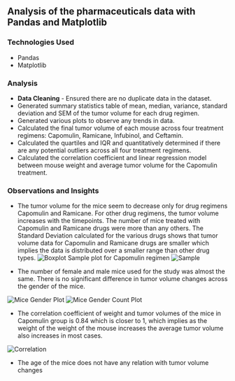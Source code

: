 ## Analysis of the pharmaceuticals data with Pandas and Matplotlib
### Technologies Used
- Pandas
- Matplotlib

### Analysis
- **Data Cleaning** - Ensured there are no duplicate data in the dataset.
- Generated summary statistics table of mean, median, variance, standard deviation and SEM of the tumor volume for each drug regimen.
- Generated various plots to observe any trends in data.
- Calculated the final tumor volume of each mouse across four treatment regimens: Capomulin, Ramicane, Infubinol, and Ceftamin. 
- Calculated the quartiles and IQR and quantitatively determined if there are any potential outliers across all four treatment regimens.
- Calculated the correlation coefficient and linear regression model between mouse weight and average tumor volume for the Capomulin treatment. 

### Observations and Insights
- The tumor volume for the mice seem to decrease only for drug regimens Capomulin and Ramicane. For other drug regimens, the tumor volume increases with the timepoints. The number of mice treated with Capomulin and Ramicane drugs were more than any others. The Standard Deviation calculated for the various drugs shows that tumor volume data for Capomulin and Ramicane drugs are smaller which implies the data is distributed over a smaller range than other drug types.
![Boxplot](https://github.com/itspria/Pharmaceuticals-Drug-Analysis/blob/main/images/boxplot.PNG)
Sample plot for Capomulin regimen
![Sample](https://github.com/itspria/Pharmaceuticals-Drug-Analysis/blob/main/images/sample.PNG)

- The number of female and male mice used for the study was almost the same. There is no significant difference in tumor volume changes across the gender of the mice.
 
![Mice Gender Plot](https://github.com/itspria/Pharmaceuticals-Drug-Analysis/blob/main/images/gender.PNG)
![Mice Gender Count Plot](https://github.com/itspria/Pharmaceuticals-Drug-Analysis/blob/main/images/count.PNG)

- The correlation coefficient of weight and tumor volumes of the mice in Capomulin group is 0.84 which is closer to 1, which implies as the weight of the weight of the mouse increases the average tumor volume also increases in most cases.

![Correlation](https://github.com/itspria/Pharmaceuticals-Drug-Analysis/blob/main/images/correlation.PNG)

- The age of the mice does not have any relation with tumor volume changes
